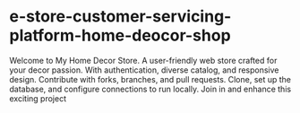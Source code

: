 # e-store-customer-servicing-platform-home-deocor-shop
Welcome to My Home Decor Store. A user-friendly web store crafted for your decor passion. With authentication, diverse catalog, and responsive design. Contribute with forks, branches, and pull requests. Clone, set up the database, and configure connections to run locally. Join in and enhance this exciting project
